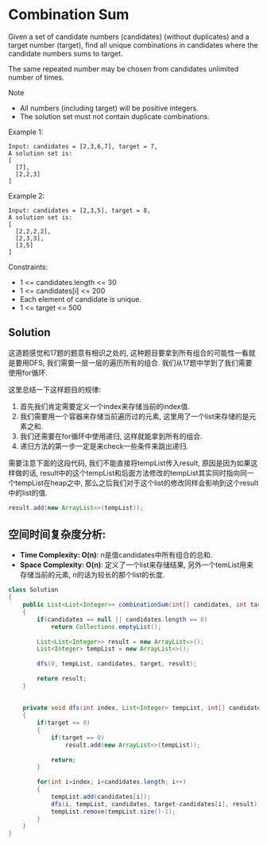 # Combination Sum

Given a set of candidate numbers (candidates) (without duplicates) and a target number (target), find all unique combinations in candidates where the candidate numbers sums to target.

The same repeated number may be chosen from candidates unlimited number of times.

Note

* All numbers (including target) will be positive integers.
* The solution set must not contain duplicate combinations.

Example 1:

```
Input: candidates = [2,3,6,7], target = 7,
A solution set is:
[
  [7],
  [2,2,3]
]
```

Example 2:

```
Input: candidates = [2,3,5], target = 8,
A solution set is:
[
  [2,2,2,2],
  [2,3,3],
  [3,5]
]
```

Constraints:

* 1 <= candidates.length <= 30
* 1 <= candidates[i] <= 200
* Each element of candidate is unique.
* 1 <= target <= 500

## Solution

这道题感觉和17题的题意有相识之处的, 这种题目要拿到所有组合的可能性一看就是要用DFS, 我们需要一层一层的遍历所有的组合. 我们从17题中学到了我们需要使用for循环.

这里总结一下这样题目的规律:

1. 首先我们肯定需要定义一个index来存储当前的index值.
2. 我们需要用一个容器来存储当前遍历过的元素, 这里用了一个list来存储的是元素之和.
3. 我们还需要在for循环中使用递归, 这样就能拿到所有的组合.
4. 递归方法的第一步一定是来check一些条件来跳出递归.

需要注意下面的这段代码, 我们不能直接将tempList传入result, 原因是因为如果这样做的话, result中的这个tempList和后面方法修改的tempList其实同时指向同一个tempList在heap之中, 那么之后我们对于这个list的修改同样会影响到这个result中的list的值.
 
```java
result.add(new ArrayList<>(tempList));
```

## 空间时间复杂度分析:

* **Time Complexity: O(n)**: n是值candidates中所有组合的总和.
* **Space Complexity: O(n)**: 定义了一个list来存储结果, 另外一个temList用来存储当前的元素, n的话为较长的那个list的长度.


```java
class Solution 
{
    public List<List<Integer>> combinationSum(int[] candidates, int target) 
    {
        if(candidates == null || candidates.length == 0)
            return Collections.emptyList();
        
        List<List<Integer>> result = new ArrayList<>();
        List<Integer> tempList = new ArrayList<>();
        
        dfs(0, tempList, candidates, target, result);
        
        return result;
    }
    
    
    private void dfs(int index, List<Integer> tempList, int[] candidates, int target, List<List<Integer>> result)
    {
        if(target <= 0)
        {
            if(target == 0)
                result.add(new ArrayList<>(tempList));
            
            return;
        }
        
        for(int i=index; i<candidates.length; i++)
        {
            tempList.add(candidates[i]);
            dfs(i, tempList, candidates, target-candidates[i], result);
            tempList.remove(tempList.size()-1);
        }
    }
}
```